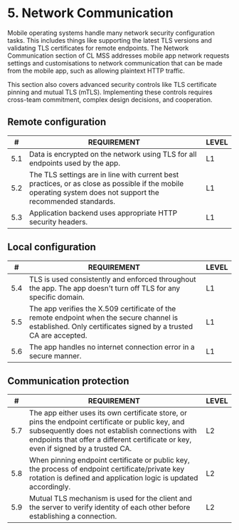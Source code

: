 # 5. Network Communication

Mobile operating systems handle many network security configuration tasks. This includes things like supporting the latest TLS versions and validating TLS certificates for remote endpoints. The Network Communication section of CL MSS addresses mobile app network requests settings and customisations to network communication that can be made from the mobile app, such as allowing plaintext HTTP traffic.

This section also covers advanced security controls like TLS certificate pinning and mutual TLS (mTLS). Implementing these controls requires cross-team commitment, complex design decisions, and cooperation.

## Remote configuration	

| # | REQUIREMENT | LEVEL |
| - | - | - |
| 5.1 |	Data is encrypted on the network using TLS for all endpoints used by the app.	| L1 |
| 5.2 |	The TLS settings are in line with current best practices, or as close as possible if the mobile operating system does not support the recommended standards.	| L1 |
| 5.3 |	Application backend uses appropriate HTTP security headers.	| L1 |

## Local configuration	

| # | REQUIREMENT | LEVEL |
| - | - | - |
| 5.4 |	TLS is used consistently and enforced throughout the app. The app doesn't turn off TLS for any specific domain.	| L1 |
| 5.5 |	The app verifies the X.509 certificate of the remote endpoint when the secure channel is established. Only certificates signed by a trusted CA are accepted.	| L1 |
| 5.6 |	The app handles no internet connection error in a secure manner.	| L1 |

## Communication protection	

| # | REQUIREMENT | LEVEL |
| - | - | - |
| 5.7 |	The app either uses its own certificate store, or pins the endpoint certificate or public key, and subsequently does not establish connections with endpoints that offer a different certificate or key, even if signed by a trusted CA.	| L2 |
| 5.8 |	When pinning endpoint certificate or public key, the process of endpoint certificate/private key rotation is defined and application logic is updated accordingly.	| L2 |
| 5.9 |	Mutual TLS mechanism is used for the client and the server to verify identity of each other before establishing a connection.	| L2 |
